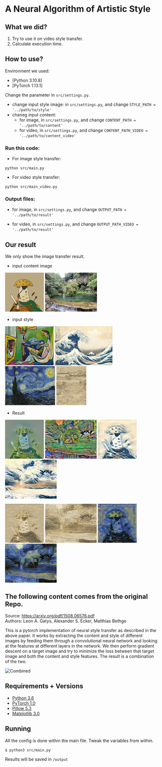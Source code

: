 # A Neural Algorithm of Artistic Style

## What we did?
1. Try to use it on video style transfer.
2. Calculate execution time.

## How to use?

Environment we used:
- [Python 3.10.8]
- [PyTorch 1.13.1]

Change the parameter in `src/settings.py`.
- change input style image:
    in `src/settings.py`, and change `STYLE_PATH = '../path/to/style'`
- chaneg input content:
    - for image, in `src/settings.py`, and change `CONTENT_PATH = '../path/to/content'`
    - for video, in `src/settings.py`, and change `CONTENT_PATH_VIDEO = '../path/to/content_video'`

### Run this code:
- For image style transfer:
```
python src/main.py
```
- For video style transfer:
```
python src/main_video.py
```

### Output files:
- for image, in `src/settings.py`, and change `OUTPUT_PATH = '../path/to/result'`

- for video, in `src/settings.py`, and change `OUTPUT_PATH_VIDEO = '../path/to/result'`

## Our result
We only show the image transfer result.

- input content image

<img src ="input\image_0.jpg" height="128px" /> <img src ="input\image_1.jpg" height="128px"/>

- input style

<img src ="input\the-muse.jpg" height="128px" /> <img src ="input\Under-the-Wave-off-Kanagawa.jpg" height="128px" /> <img src ="input\starry_night.jpg" height="128px" /> <img src ="input\Arles.jpg" height="128px" />

- Result

<img src ="output\Gatys_the-muse_S256_E500_chicken.png" width="128px" /> <img src ="output\Gatys_the-muse_S256_E500_image_1.png" width="170px" height="128px" /> <img src ="output\Gatys_Under-the-Wave_S256_E500_chicken.png" width="128px" /> <img src ="output\Gatys_Under-the-Wave_S256_E500_image_1.png" width="170px" height="128px" />

<img src ="output\Gatys_Arles_S256_E500_chicken.png" width="128px" /> <img src ="output\Gatys_Arles_S256_E500_image_1.png" width="170px" height="128px" /> <img src ="output\Gatys_starry-night_S256_E500_chicken.png" width="128px" /> <img src ="output\Gatys_starry-night_S256_E500_image_1.png" width="170px" height="128px" />

## The following content comes from the original Repo.

Source: https://arxiv.org/pdf/1508.06576.pdf  
Authors: Leon A. Gatys, Alexander S. Ecker, Matthias Bethge

This is a pytorch implementation of neural style transfer as described in the above paper. It works by extracting the content and style of different images by feeding them through a convolutional neural network and looking at the features at different layers in the network. We then perform gradient descent on a target image and try to minimize the loss between that target image and both the content and style features. The result is a combination of the two.

![Combined](output/combined.png)

## Requirements + Versions

- [Python 3.6](https://www.python.org/)
- [PyTorch 1.0](https://pytorch.org/)
- [Pillow 5.3](https://pillow.readthedocs.io/en/5.3.x/)
- [Matplotlib 3.0](https://matplotlib.org/)

## Running

All the config is done within the main file. Tweak the variables from within.

```
$ python3 src/main.py
```

Results will be saved in `/output`